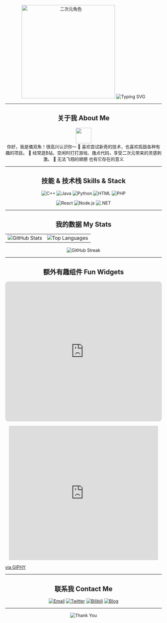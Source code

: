 <!-- 
    欢迎使用这份 README 模板！
    你可以根据自己的喜好修改文字、图片、徽章与数据。
    二次元风格的插画请自备，下面只是示意占位。
    在你自己的 GitHub Profile 仓库中使用时，需要将 `username` 替换成你的 GitHub 用户名。
-->

<!-- 顶部看板娘与欢迎Banner -->
<p align="center">
  <!-- 使用自己喜欢的二次元角色插图 -->
  <img src="https://www.iryougi.com/wp-content/uploads/2024/06/cropped-1718875770-处理完成图片20240620172915.png" alt="二次元角色" width="300" />

  <!-- 欢迎Banner（可使用ASCII ART或工具生成） -->
  <!-- 欢迎Banner：使用readme-typing-svg定制文字 -->
  <img src="https://readme-typing-svg.herokuapp.com?font=%E8%8B%B1%E9%BA%BB%E4%BB%96&size=30&duration=4000&color=FFFFFF&center=true&vCenter=true&width=600&height=80&lines=KAMITSUBAKI+STUDIO;🌸神椿仮想世界斫究開発部" alt="Typing SVG" />
</p>

---

<!-- 自我介绍区 -->
<h2 align="center">关于我 About Me</h2>

<p align="center">
  <img src="https://media.giphy.com/media/QyJ0We4GHpjBa/giphy.gif" width="50" /> <br>
  你好，我是儀双魚！很高兴认识你～  
  🌸 喜欢尝试新奇的技术，也喜欢捣鼓各种有趣的项目。  
  🎀 经常逛B站，空闲时打打游戏、撸点代码，享受二次元带来的灵感刺激。  
  💖 无法飞翔的翅膀 也有它存在的意义
</p>

---

<!-- Skill 栏与徽章 -->
<h2 align="center">技能 & 技术栈 Skills & Stack</h2>
<p align="center">
  <!-- 编程语言徽章 -->
  <img src="https://img.shields.io/badge/C++-00599C?style=flat-square&logo=c%2B%2B&logoColor=white" alt="C++" />
  <img src="https://img.shields.io/badge/Java-007396?style=flat-square&logo=java&logoColor=white" alt="Java" />
  <img src="https://img.shields.io/badge/Python-3776AB?style=flat-square&logo=python&logoColor=ffffff" alt="Python" />
  <img src="https://img.shields.io/badge/HTML-E34F26?style=flat-square&logo=html5&logoColor=ffffff" alt="HTML" />
  <img src="https://img.shields.io/badge/PHP-777BB4?style=flat-square&logo=php&logoColor=ffffff" alt="PHP" />
</p>

<p align="center">
  <!-- 框架与工具徽章 -->
  <img src="https://img.shields.io/badge/React-61DAFB?style=flat-square&logo=react&logoColor=000000" alt="React" />
  <img src="https://img.shields.io/badge/Node.js-339933?style=flat-square&logo=node.js&logoColor=ffffff" alt="Node.js" />
  <img src="https://img.shields.io/badge/.NET-512BD4?style=flat-square&logo=.net&logoColor=ffffff" alt=".NET" />
</p>

---

<!-- 动态数据展示 -->
<h2 align="center">我的数据 My Stats</h2>
<p align="center">
  <table>
    <tr>
      <td>
        <img src="https://github-readme-stats.vercel.app/api?username=iRyougi&show_icons=true&title_color=bc719a&text_color=35307a&icon_color=bc719a&bg_color=00000000&border_color=35307a&border_radius=8&include_all_commits=true&hide_border=false&custom_title=iRyougi's%20GitHub%20Stats" alt="GitHub Stats" />
      </td>
      <td>
        <!-- 通过card_width统一宽度 -->
        <img src="https://github-readme-stats.vercel.app/api/top-langs/?username=iRyougi&layout=compact&title_color=bc719a&text_color=35307a&icon_color=bc719a&bg_color=00000000&border_color=35307a&border_radius=8&hide_border=false&card_width=300" alt="Top Languages" />
      </td>
    </tr>
  </table>
</p>

<p align="center">
  <!-- GitHub Streak -->
  <img src="https://streak-stats.demolab.com/?user=iRyougi&theme=radical" alt="GitHub Streak" />
</p>

---

<!-- 动态小组件 (动漫追番进度/音乐播放等 - 这些需要额外服务支持，这里仅示例) -->
<h2 align="center">额外有趣组件 Fun Widgets</h2>
<p align="center">
  <!-- 嵌入Apple Music播放器 -->
  <!-- 替换iframe src为你生成的Apple Music嵌入链接 -->
  <iframe allow="autoplay *; encrypted-media *; fullscreen *; clipboard-write" frameborder="0" height="450" style="width:100%;max-width:660px;overflow:hidden;border-radius:10px;" sandbox="allow-forms allow-popups allow-same-origin allow-scripts allow-storage-access-by-user-activation allow-top-navigation-by-user-activation" src="https://embed.music.apple.com/cn/album/kioku-ep/1618713323"></iframe>
</p>

<p align="center">
  <!-- 可选：音乐相关的GIF或动画 -->
  <iframe src="https://giphy.com/embed/6FjaNxfq8vHSQI0aVm" width="480" height="432" style="" frameBorder="0" class="giphy-embed" allowFullScreen></iframe><p><a href="https://giphy.com/gifs/music-cat-dancing-6FjaNxfq8vHSQI0aVm">via GIPHY</a></p>
</p>

---

<!-- 联系方式与社交连接 -->
<h2 align="center">联系我 Contact Me</h2>
<p align="center">
  <!-- 替换成你自己的链接 -->
  <a href="mailto:iryougi@iryougi.com"><img src="https://img.shields.io/badge/Email-D14836?style=flat-square&logo=gmail&logoColor=white" alt="Email"></a>
  <a href="https://twitter.com/your_twitter" target="_blank"><img src="https://img.shields.io/badge/Twitter-1DA1F2?style=flat-square&logo=twitter&logoColor=white" alt="Twitter"></a>
  <a href="https://space.bilibili.com/106724280" target="_blank"><img src="https://img.shields.io/badge/Bilibili-00A1D6?style=flat-square&logo=bilibili&logoColor=white" alt="Bilibili"></a>
  <a href="https://www.iryougi.com" target="_blank"><img src="https://img.shields.io/badge/Blog-FFA500?style=flat-square&logo=rss&logoColor=white" alt="Blog"></a>
</p>

---

<p align="center">
  <!-- 更改为与你的主色调一致的颜色 -->
  <img src="https://readme-typing-svg.herokuapp.com?color=bc719a&size=18&center=true&vCenter=true&lines=感谢看到这里！;希望能在这里找到灵感！" alt="Thank You" />
</p>
